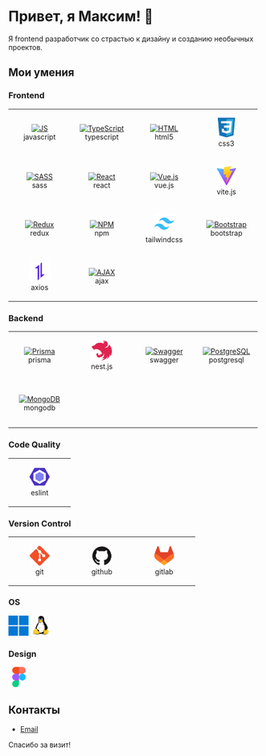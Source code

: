 # Привет, я Максим! 👋

Я frontend разработчик со страстью к дизайну и созданию необычных проектов.

## Мои умения

### Frontend
<table width='100%'>
  <tr>
    <td align="center" width="110" height="90">
      <a href="#maxnes3-stack">
        <img src="https://cdn.jsdelivr.net/gh/devicons/devicon/icons/javascript/javascript-original.svg" height="40" alt="JS" title="JavaScript" />
      </a>
      <br>javascript
    </td>
    <td align="center" width="110" height="90">
      <a href="#maxnes3-stack">
        <img src="https://cdn.jsdelivr.net/gh/devicons/devicon/icons/typescript/typescript-original.svg" height="40 alt="TS" title="TypeScript" />
      </a>
      <br>typescript
    </td>
    <td align="center" width="110" height="90">
      <a href="#maxnes3-stack">
        <img src="https://cdn.jsdelivr.net/gh/devicons/devicon/icons/html5/html5-original.svg" height="40 alt="HTML" title="HTML" />
      </a>
      <br>html5
    </td>
    <td align="center" width="110" height="90">
      <a href="#maxnes3-stack">
        <img src="https://github.com/devicons/devicon/blob/v2.16.0/icons/css3/css3-original.svg" height="40 alt="CSS" title="CSS" />
      </a>
      <br>css3
    </td>
  </tr>
  <tr>
    <td align="center" width="110" height="90">
      <a href="#maxnes3-stack">
        <img src="https://cdn.jsdelivr.net/gh/devicons/devicon/icons/sass/sass-original.svg" height="40 alt="SASS" title="SASS" />
      </a>
      <br>sass
    </td>
    <td align="center" width="110" height="90">
      <a href="#maxnes3-stack">
        <img src="https://cdn.jsdelivr.net/gh/devicons/devicon/icons/react/react-original.svg" height="40 alt="React" title="React" />
      </a>
      <br>react
    </td>
    <td align="center" width="110" height="90">
      <a href="#maxnes3-stack">
        <img src="https://cdn.jsdelivr.net/gh/devicons/devicon/icons/vuejs/vuejs-original.svg" height="40 alt="Vue.js" title="Vue.js" />
      </a>
      <br>vue.js
    </td>
    <td align="center" width="110" height="90">
      <a href="#maxnes3-stack">
        <img src="https://github.com/devicons/devicon/blob/v2.16.0/icons/vitejs/vitejs-original.svg" height="40" alt="Vite" title="Vite" />
      </a>
      <br>vite.js
    </td>
  </tr>
  <tr>
    <td align="center" width="110" height="90">
      <a href="#maxnes3-stack">
        <img src="https://cdn.jsdelivr.net/gh/devicons/devicon/icons/redux/redux-original.svg" height="40" alt="Redux" title="Redux" />
      </a>
      <br>redux
    </td>
    <td align="center" width="110" height="90">
      <a href="#maxnes3-stack">
        <img src="https://cdn.jsdelivr.net/gh/devicons/devicon/icons/npm/npm-original-wordmark.svg" height="40" alt="NPM" title="NPM" />
      </a>
      <br>npm
    </td>
    <td align="center" width="110" height="90">
      <a href="#maxnes3-stack">
        <img src="https://github.com/devicons/devicon/blob/v2.16.0/icons/tailwindcss/tailwindcss-original.svg" height="40" alt="Tailwind" title="Tailwind" />
      </a>
      <br>tailwindcss
    </td>
    <td align="center" width="110" height="90">
      <a href="#maxnes3-stack">
        <img src="https://cdn.jsdelivr.net/gh/devicons/devicon/icons/bootstrap/bootstrap-original.svg" height="40" alt="Bootstrap" title="Bootstrap" />
      </a>
      <br>bootstrap
    </td>
  </tr>
  <tr>
    <td align="center" width="110" height="90">
      <a href="#maxnes3-stack">
        <img src="https://github.com/devicons/devicon/blob/v2.16.0/icons/axios/axios-plain.svg" height="40" alt="Axios" title="Axios" />
      </a>
      <br>axios
    </td>
    <td align="center" width="110" height="90">
      <a href="#maxnes3-stack">
        <img src="https://cdn.jsdelivr.net/gh/devicons/devicon/icons/jquery/jquery-original.svg" height="40" alt="AJAX" title="AJAX" />
      </a>
      <br>ajax
    </td>
  </tr> 
</table>

### Backend
<table width='100%'>
  <tr>
    <td align="center" width="110" height="90">
      <a href="#maxnes3-stack">
        <img src="https://cdn.jsdelivr.net/gh/devicons/devicon/icons/prisma/prisma-original.svg" height="40" alt="Prisma" title="Prisma" />
      </a>
      <br>prisma
    </td>
    <td align="center" width="110" height="90">
      <a href="#maxnes3-stack">
        <img src="https://github.com/devicons/devicon/blob/v2.16.0/icons/nestjs/nestjs-original.svg" height="40" alt="Nest.js" title="Nest.js" />
      </a>
      <br>nest.js
    </td>
    <td align="center" width="110" height="90">
      <a href="#maxnes3-stack">
        <img src="https://cdn.jsdelivr.net/gh/devicons/devicon/icons/swagger/swagger-original.svg" height="40" alt="Swagger" title="Swagger" />
      </a>
      <br>swagger
    </td>
    <td align="center" width="110" height="90">
      <a href="#maxnes3-stack">
        <img src="https://cdn.jsdelivr.net/gh/devicons/devicon/icons/postgresql/postgresql-original.svg" height="40" alt="PostgreSQL" title="PostgreSQL" />
      </a>
      <br>postgresql
    </td>
  </tr>
  <tr>
    <td align="center" width="110" height="90">
      <a href="#maxnes3-stack">
        <img src="https://cdn.jsdelivr.net/gh/devicons/devicon/icons/mongodb/mongodb-original.svg" height="40" alt="MongoDB" title="MongoDB" />
      </a>
      <br>mongodb
    </td>
  </tr>
</table>

### Code Quality
<table width='100%'>
  <tr>
    <td align="center" width="110" height="90">
      <a href="#maxnes3-stack">
        <img src="https://github.com/devicons/devicon/blob/v2.16.0/icons/eslint/eslint-original.svg" height="40" alt="Eslint" title="Eslint" />
      </a>
      <br>eslint
    </td>
  </tr>
</table>

### Version Control
<table width='100%'>
  <tr>
    <td align="center" width="110" height="90">
      <a href="#maxnes3-stack">
        <img src="https://github.com/devicons/devicon/blob/v2.16.0/icons/git/git-original.svg" height="40" alt="Git" title="Git" />
      </a>
      <br>git
    </td>
    <td align="center" width="110" height="90">
      <a href="#maxnes3-stack">
        <img src="https://github.com/devicons/devicon/blob/v2.16.0/icons/github/github-original.svg" height="40" alt="GitHub" title="GitHub" />
      </a>
      <br>github
    </td>
    <td align="center" width="110" height="90">
      <a href="#maxnes3-stack">
        <img src="https://github.com/devicons/devicon/blob/v2.16.0/icons/gitlab/gitlab-original.svg" height="40" alt="GitLab" title="GitLab" />
      </a>
      <br>gitlab
    </td>
  </tr>
</table>

### OS
<div>
  <img src="https://github.com/devicons/devicon/blob/v2.16.0/icons/windows11/windows11-original.svg" height="40" alt="Windows" title="Windows" />
  <img src="https://github.com/devicons/devicon/blob/v2.16.0/icons/linux/linux-original.svg" height="40" alt="Linux" title="Linux" />
</div>

### Design
<div>
  <img src="https://github.com/devicons/devicon/blob/v2.16.0/icons/figma/figma-original.svg" height="40" alt="Figma" title="Figma" />
</div>
  
## Контакты

- [Email](maxnes332@yandex.ru)

Спасибо за визит!
